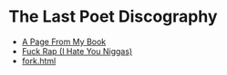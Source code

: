 # The Last Poet Discography

 - [A Page From My Book](apagefrommybook/)
 - [Fuck Rap (I Hate You Niggas)](fuckrap/)
 - [fork.html](fork.html)